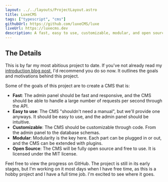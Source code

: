 ```yaml
---
layout: ../../layouts/ProjectLayout.astro
title: LuxeCMS
tags: ["typescript", "cms"]
githubUrl: https://github.com/luxeCMS/luxe
liveUrl: https://luxecms.dev
description: A fast, easy to use, customizable, modular, and open source CMS.
---
```


## The Details

This is by far my most abitious project to date. If you've not already read my [introduction blog post](/blog/new-cms), I'd recommend you do so now. It outlines the goals and motivations behind this project.

Some of the goals of this project are to create a CMS that is:

- **Fast**: The admin panel should be fast and responsive, and the CMS should be able to handle a large number of requests per second through the API.
- **Easy to use**: The CMS "shouldn't need a manual", but we'll provide one anyways. It should be easy to use, and the admin panel should be intuitive.
- **Customizable**: The CMS should be customizable through code. From the admin panel to the database schemas.
- **Modular**: Modularity is the key here. Each part can be plugged in or out, and the CMS can be extended with plugins.
- **Open Source**: The CMS will be fully open source and free to use. It is licensed under the MIT license.

Feel free to view the progress on GitHub. The project is still in its early stages, but I'm working on it most days when I have free time, as this is a hobby project and I have a full time job. I'm excited to see where it goes.
